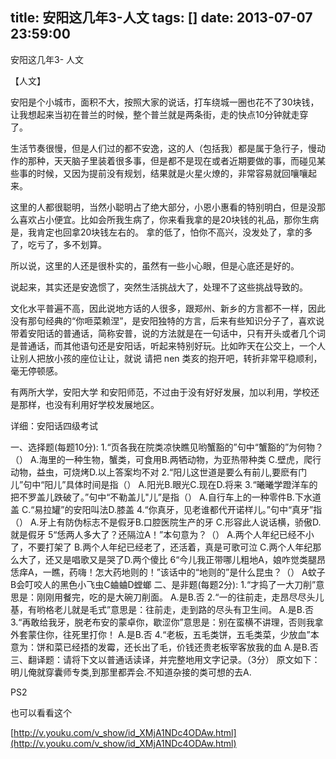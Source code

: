 title: 安阳这几年3-人文
tags: []
date: 2013-07-07 23:59:00
---

安阳这几年3- 人文

【人文】

安阳是个小城市，面积不大，按照大家的说话，打车绕城一圈也花不了30块钱，让我想起来当初在普兰的时候，整个普兰就是两条街，走的快点10分钟就走穿了。

生活节奏很慢，但是人们过的都不安逸，这的人（包括我）都是属于急行子，慢动作的那种，天天脑子里装着很多事，但是都不是现在或者近期要做的事，而碰见某些事的时候，又因为提前没有规划，结果就是火星火燎的，非常容易就回嚷嚷起来。

这里的人都很聪明，当然小聪明占了绝大部分，小恩小惠看的特别明白，但是没那么喜欢占小便宜。比如会所我生病了，你来看我拿的是20块钱的礼品，那你生病是，我肯定也回拿20块钱左右的。 拿的低了，怕你不高兴，没发处了，拿的多了，吃亏了，多不划算。

所以说，这里的人还是很朴实的，虽然有一些小心眼，但是心底还是好的。
<!--more-->
说起来，其实还是安逸惯了，突然生活挑战大了，处理不了这些挑战导致的。

文化水平普遍不高，因此说地方话的人很多，跟郑州、新乡的方言都不一样，因此没有那句经典的“你咂菜赖涅”，是安阳独特的方言，后来有些知识分子了，喜欢说带着安阳话的普通话，简称安普，说的方法就是在一句话中，只有开头或者几个词是普通话，而其他语句还是安阳话，听起来特别好玩。比如昨天在公交上，一个人让别人把放小孩的座位让让，就说 请把 nen 类亥的抱开吧，转折非常平稳顺利，毫无停顿感。

有两所大学，安阳大学 和安阳师范，不过由于没有好好发展，加以利用，学校还是那样，也没有利用好学校发展地区。

详细：安阳话四级考试

一、选择题(每题10分):
1.“页各我在院类凉快瞧见哟蟹豁的”句中“蟹豁的”为何物？（）
A.海里的一种生物，蟹类，可食用B.两牺动物，为亚热带种类
C.壁虎，爬行动物，益虫，可烧烤D.以上答案均不对
2.“阳儿这世道是要么有前儿,要麽有门儿”句中“阳儿”具体时间是指（）
A.阳光B.眼光C.现在D.将来
3.“曦曦学蹬洋车的把不罗盖儿跌破了。”句中“不勒盖儿"儿”是指（）
A.自行车上的一种零件B.下水道盖
C.“易拉罐”的安阳叫法D.膝盖
4.“你真牙，见老谁都代开诺样儿。”句中“真牙”指（）
A.牙上有防伪标志不是假牙B.口腔医院生产的牙
C.形容此人说话横，骄傲D.就是假牙
5“恁两人多大了？还隔泣A！”本句意为？（）
A.两个人年纪已经不小了，不要打架了
B.两个人年纪已经老了，还活着，真是可歌可泣
C.两个人年纪那么大了，还又是唱歌又是哭了D.两个傻比
6“今儿我正带哪儿粗地A，娘咋觉类腿昂恁痒A，一瞧，药嗨！怎大药地则的！”该话中的“地则的”是什么昆虫？（）
A蚊子B会叮咬人的黑色小飞虫C蛐蛐D螳螂
二、是非题(每题2分):
1.“才捣了一大刀削”意思是：刚刚用餐完，吃的是大碗刀削面。
A.是B.否
2.“一的往前走，走昂尽尽头儿基，有哟格老儿就是毛式”意思是：往前走，走到路的尽头有卫生间。
A.是B.否
3.“再敢给我牙，脱老布安的蒙卓你，歇涩你”意思是：别在蛮横不讲理，否则我拿外套蒙住你，往死里打你！
A.是B.否
4.“老板，五毛类饼，五毛类菜，少放血”本意为：饼和菜已经捂的发霉，还长出了毛，价钱还贵老板宰客放我的血
A.是B.否
三、翻译题：请将下文以普通话读译，并完整地用文字记录。（3分）
原文如下：
明儿俺就穿囊师专类,到那里都弄会.不知道杂接的类可想的去A.

PS2

也可以看看这个

[http://v.youku.com/v_show/id_XMjA1NDc4ODAw.html](http://v.youku.com/v_show/id_XMjA1NDc4ODAw.html)
